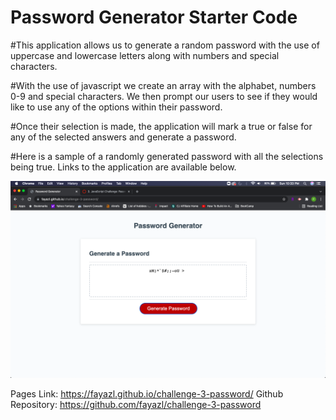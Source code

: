 # Password Generator Starter Code

#This application allows us to generate a random password with the use of uppercase and lowercase letters along with numbers and special characters. 

#With the use of javascript we create an array with the alphabet, numbers 0-9 and special characters. We then prompt our users to see if they would like to use any of the options within their password. 

#Once their selection is made, the application will mark a true or false for any of the selected answers and generate a password.

#Here is a sample of a randomly generated password with all the selections being true. Links to the application are available below.


<img src="/assets/screenshot.png">

Pages Link: https://fayazl.github.io/challenge-3-password/
Github Repository: https://github.com/fayazl/challenge-3-password
